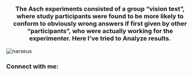 <h3 align="center">The Asch experiments consisted of a group “vision test”, where study participants were found to be more likely to conform to obviously wrong answers if first given by other “participants”, who were actually working for the experimenter. Here I've tried to Analyze results.</h3>

<p align="left"> <img src="https://komarev.com/ghpvc/?username=narseus&label=Profile%20views&color=0e75b6&style=flat" alt="narseus" /> </p>

<h3 align="left">Connect with me:</h3>
<p align="left">
</p>

